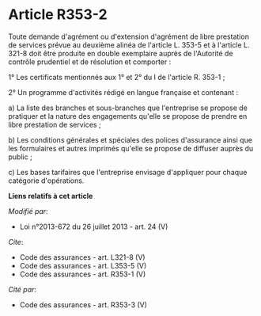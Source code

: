 # Article R353-2

Toute demande d'agrément ou d'extension d'agrément de libre prestation de services prévue au deuxième alinéa de l'article L.
353-5 et à l'article L. 321-8 doit être produite en double exemplaire auprès de l'Autorité de contrôle prudentiel et de
résolution et comporter : 

1° Les certificats mentionnés aux 1° et 2° du I de l'article R. 353-1 ; 

2° Un programme d'activités rédigé en langue française et contenant : 

a) La liste des branches et sous-branches que l'entreprise se propose de pratiquer et la nature des engagements qu'elle se
propose de prendre en libre prestation de services ; 

b) Les conditions générales et spéciales des polices d'assurance ainsi que les formulaires et autres imprimés qu'elle se
propose de diffuser auprès du public ; 

c) Les bases tarifaires que l'entreprise envisage d'appliquer pour chaque catégorie d'opérations.

**Liens relatifs à cet article**

_Modifié par_:

  - Loi n°2013-672 du 26 juillet 2013 - art. 24 (V)

_Cite_:

  - Code des assurances - art. L321-8 (V)
  - Code des assurances - art. L353-5 (V)
  - Code des assurances - art. R353-1 (V)

_Cité par_:

  - Code des assurances - art. R353-3 (V)

